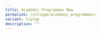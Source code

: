 ```yaml
---
title: Academic Programmes New
permalink: /college/academic-programmes/
variant: tiptap
description: ""
---
```

